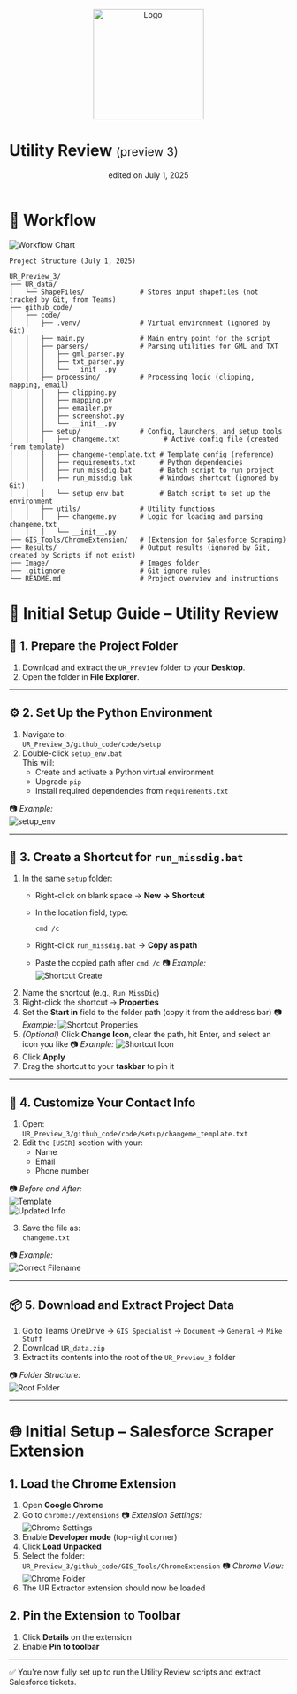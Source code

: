 <p align="center">
  <img src="Image/UR_icon16.PNG" alt="Logo" width="200" />
  <h1>Utility Review <span style="font-size: 0.75em; font-weight: normal;">(preview 3)</span></h1>
</p>

<header>edited on July 1, 2025</header>

# 🔁 Workflow
![Workflow Chart](<Image/MissDig Workflow.png>)


```plaintext
Project Structure (July 1, 2025)

UR_Preview_3/
├── UR_data/
│   └── ShapeFiles/              # Stores input shapefiles (not tracked by Git, from Teams)
├── github_code/
│   ├── code/
│   │   ├── .venv/               # Virtual environment (ignored by Git)
│   │   ├── main.py              # Main entry point for the script
│   │   ├── parsers/             # Parsing utilities for GML and TXT
│   │   │   ├── gml_parser.py
│   │   │   ├── txt_parser.py
│   │   │   └── __init__.py
│   │   ├── processing/          # Processing logic (clipping, mapping, email)
│   │   │   ├── clipping.py
│   │   │   ├── mapping.py
│   │   │   ├── emailer.py
│   │   │   ├── screenshot.py
│   │   │   └── __init__.py
│   │   ├── setup/               # Config, launchers, and setup tools
│   │   │   ├── changeme.txt           # Active config file (created from template)
│   │   │   ├── changeme-template.txt # Template config (reference)
│   │   │   ├── requirements.txt      # Python dependencies
│   │   │   ├── run_missdig.bat       # Batch script to run project
│   │   │   ├── run_missdig.lnk       # Windows shortcut (ignored by Git)
│   │   │   └── setup_env.bat         # Batch script to set up the environment
│   │   ├── utils/               # Utility functions
│   │   │   ├── changeme.py      # Logic for loading and parsing changeme.txt
│   │   │   └── __init__.py
├── GIS_Tools/ChromeExtension/   # (Extension for Salesforce Scraping)
├── Results/                     # Output results (ignored by Git, created by Scripts if not exist)
├── Image/                       # Images folder
├── .gitignore                   # Git ignore rules
└── README.md                    # Project overview and instructions
```


# 🔧 Initial Setup Guide – Utility Review

## 📁 1. Prepare the Project Folder
1. Download and extract the `UR_Preview` folder to your **Desktop**.
2. Open the folder in **File Explorer**.

---

## ⚙️ 2. Set Up the Python Environment
1. Navigate to:  
   `UR_Preview_3/github_code/code/setup`
2. Double-click `setup_env.bat`  
   This will:
   - Create and activate a Python virtual environment
   - Upgrade `pip`
   - Install required dependencies from `requirements.txt`  
   
📷 _Example:_  
![setup_env](Image/setup_env.png)

---

## 🔗 3. Create a Shortcut for `run_missdig.bat`
1. In the same `setup` folder:
   - Right-click on blank space → **New → Shortcut**
   - In the location field, type:  
     ```
     cmd /c 
     ```
     
   - Right-click `run_missdig.bat` → **Copy as path**
   - Paste the copied path after `cmd /c`
   📷 _Example:_  
   ![Shortcut Create](Image/shortcut_create.png) 
2. Name the shortcut (e.g., `Run MissDig`)
3. Right-click the shortcut → **Properties**
4. Set the **Start in** field to the folder path (copy it from the address bar)
   📷 _Example:_
   ![Shortcut Properties](Image/shortcut_property.png) 
5. *(Optional)* Click **Change Icon**, clear the path, hit Enter, and select an icon you like
   📷 _Example:_
   ![Shortcut Icon](Image/shortcut_icon.png)
6. Click **Apply**
7. Drag the shortcut to your **taskbar** to pin it

---

## 📝 4. Customize Your Contact Info
1. Open:  
   `UR_Preview_3/github_code/code/setup/changeme_template.txt`
2. Edit the `[USER]` section with your:
   - Name
   - Email
   - Phone number

📷 _Before and After:_  
![Template](Image/changeme_template.png)  
![Updated Info](Image/changeme_update.png)

3. Save the file as:  
   `changeme.txt`

📷 _Example:_  
![Correct Filename](Image/changeme_correct.png)

---

## 📦 5. Download and Extract Project Data
1. Go to Teams OneDrive → `GIS Specialist` → `Document` → `General` → `Mike Stuff`
2. Download `UR_data.zip`
3. Extract its contents into the root of the `UR_Preview_3` folder

📷 _Folder Structure:_  
![Root Folder](Image/root_folder.png)

---

# 🌐 Initial Setup – Salesforce Scraper Extension

## 1. Load the Chrome Extension
1. Open **Google Chrome**
2. Go to `chrome://extensions`
📷 _Extension Settings:_  
![Chrome Settings](Image/chrome-setting.png)
3. Enable **Developer mode** (top-right corner)
4. Click **Load Unpacked**
5. Select the folder:  
   `UR_Preview_3/github_code/GIS_Tools/ChromeExtension`
📷 _Chrome View:_  
![Chrome Folder](Image/chrome-folder.png)
6. The UR Extractor extension should now be loaded


## 2. Pin the Extension to Toolbar
1. Click **Details** on the extension
2. Enable **Pin to toolbar**


---

✅ You're now fully set up to run the Utility Review scripts and extract Salesforce tickets.